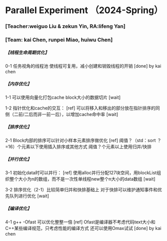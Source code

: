 # Parallel Experiment （2024-Spring）
### [Teacher:weiguo Liu & zekun Yin, RA:lifeng Yan]
### [Team: kai Chen, runpei Miao, huiwu Chen]


##### 【线程生命周期优化】
0-1 任务视角的线程池
使线程可复用，减小创建和销毁线程的开销
[done] by kai chen

##### 【内存优化】
1-1 可以使用向量化打包cache block大小的数据切片
[wait] 

1-2 指针优化和cache的交互：
[ref]
可以将移入和移出的部分放在指针排序的同侧（二前/二后而非一前一后），以增加cache命中率
[wait] 

##### 【排序优化】
2-1 Block内部的排序可以针对小样本元素排序做优化
[ref]
阈值？（std：sort ？=16）个元素以下使用插入排序或其他方式
阈值？个元素以上使用归并/快排

##### 【并行优化】
3-1 初始化data时可以并行：
[ref]
使用alloc并行分配127块空间，用blockList组织整个大小为n的数组，而不是一次性单线程new整个n大小的data数组
[wait]

3-2 排序优化（2-1）比较简单归并和快排基础上
对于快排可以维护通知事件和优先队列进行优化
[wait]

##### 【编译优化】
4-1 g++ -Ofast 可以优化整整一倍
[ref]
Ofast是编译器不考虑代码text大小和C++某些编译规范，只考虑性能的编译方式
还可以使用Omax试试
[done] by kai chen
